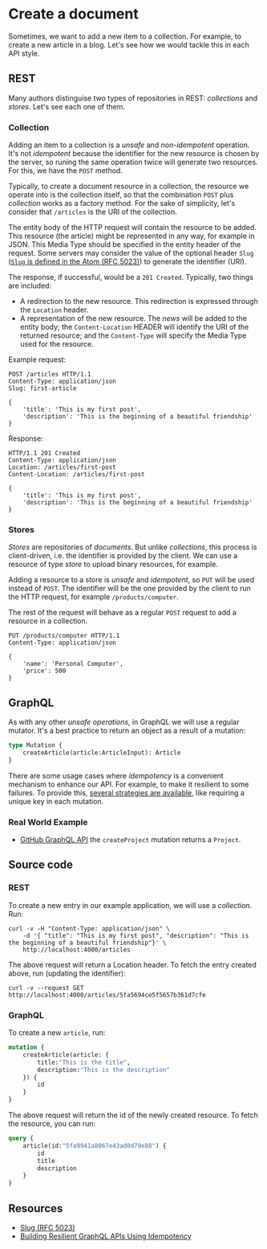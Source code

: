 # Create a document
Sometimes, we want to add a new item to a collection. For example, to create a new article in a blog. Let's see how we would tackle this in each API style.

## REST
Many authors distinguise two types of repositories in REST: _collections_ and _stores_. Let's see each one of them.

### Collection
Adding an item to a collection is a _unsafe_ and _non-idempotent_ operation. It's not _idempotent_ because the identifier for the new resource is chosen by the server, so runing the same operation twice will generate two resources. For this, we have the `POST` method.

Typically, to create a document resource in a collection, the resource we operate into is the collection itself, so that the combination `POST` plus _collection_ works as a factory method. For the sake of simplicity, let's consider that `/articles` is the URI of the collection.

The entity body of the HTTP request will contain the resource to be added. This resource (the article) might be represented in any way, for example in JSON. This Media Type should be specified in the entity header of the request. Some servers may consider the value of the optional header `Slug` ([`Slug` is defined in the Atom (RFC 5023)][Slug]) to generate the identifier (URI).

The response, if successful, would be a `201 Created`. Typically, two things are included:

* A redirection to the new resource. This redirection is expressed through the `Location` header.
* A representation of the new resource. The _news_ will be added to the entity body; the `Content-Location` HEADER will identify the URI of the returned resource; and the `Content-Type` will specify the Media Type used for the resource.

Example request:

```
POST /articles HTTP/1.1
Content-Type: application/json
Slug: first-article

{
    'title': 'This is my first post',
    'description': 'This is the beginning of a beautiful friendship'
}
```

Response:

```
HTTP/1.1 201 Created
Content-Type: application/json
Location: /articles/first-post
Content-Location: /articles/first-post

{
    'title': 'This is my first post',
    'description': 'This is the beginning of a beautiful friendship'
}
```

### Stores
_Stores_ are repositories of _documents_. But unlike _collections_, this process is client-driven, i.e. the identifier is provided by the client. We can use a resource of type _store_ to upload binary resources, for example.

Adding a resource to a store is _unsafe_ and _idempotent_, so `PUT` will be used instead of `POST`. The identifier will be the one provided by the client to run the HTTP request, for example `/products/computer`.

The rest of the request will behave as a regular `POST` request to add a resource in a collection.

```
PUT /products/computer HTTP/1.1
Content-Type: application/json

{
    'name': 'Personal Computer',
    'price': 500
}
```

## GraphQL
As with any other _unsafe operations_, in GraphQL we will use a regular mutator. It's a best practice to return an object as a result of a mutation:

```graphql
type Mutation {
    createArticle(article:ArticleInput): Article
}
```

There are some usage cases where _idempotency_ is a convenient mechanism to enhance our API. For example, to make it resilient to some failures. To provide this, [several strategies are available][Building Resilient GraphQL APIs Using Idempotency], like requiring a unique key in each mutation.

### Real World Example
* [GitHub GraphQL API](https://docs.github.com/en/free-pro-team@latest/graphql/reference/mutations#createproject) the `createProject` mutation returns a `Project`.

## Source code

### REST
To create a new entry in our example application, we will use a _collection_. Run:

```
curl -v -H "Content-Type: application/json" \
    -d '{ "title": "This is my first post", "description": "This is the beginning of a beautiful friendship"}' \
    http://localhost:4000/articles
```

The above request will return a Location header. To fetch the entry created above, run (updating the identifier):

```
curl -v --request GET http://localhost:4000/articles/5fa5694ce5f5657b361d7cfe
```

### GraphQL
To create a new `article`, run:

```graphql
mutation {
    createArticle(article: {
        title:"This is the title",
        description:"This is the description"
    }) {
        id
    }
}
```

The above request will return the id of the newly created resource. To fetch the resource, you can run:

```graphql
query {
    article(id:"5fa9941a8067e43ad0d79e88") {
        id
        title
        description
    }
}
```

## Resources
* [Slug (RFC 5023)][Slug]
* [Building Resilient GraphQL APIs Using Idempotency][]

[Slug]: https://tools.ietf.org/html/rfc5023#section-9.7
[Building Resilient GraphQL APIs Using Idempotency]: https://shopify.engineering/building-resilient-graphql-apis-using-idempotency
